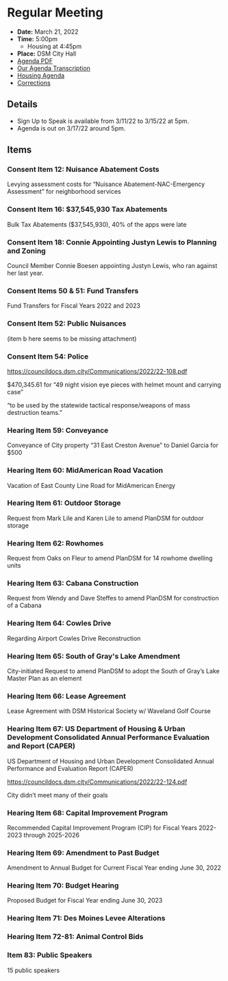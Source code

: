 # Regular Meeting

- **Date:** March 21, 2022
- **Time:** 5:00pm 
    - Housing at 4:45pm
- **Place:** DSM City Hall
- [Agenda PDF](https://councildocs.dsm.city/agendas/ag20220321.pdf?pdf=Agenda&t=1647558949643)
- [Our Agenda Transcription](#/view/agenda~2022~transcription~03-21_RM)
- [Housing Agenda](https://councildocs.dsm.city/agendas/mg20220321.pdf?pdf=Housing%20Agendas&t=1647558949643)
- [Corrections](https://councildocs.dsm.city/corrections/20220321%20cap.pdf?pdf=Corrections&t=1647744951253)

## Details

- Sign Up to Speak is available from 3/11/22 to 3/15/22 at 5pm.
- Agenda is out on 3/17/22 around 5pm.

## Items

### Consent Item 12: Nuisance Abatement Costs

Levying assessment costs for “Nuisance Abatement-NAC-Emergency Assessment” for neighborhood services

### Consent Item 16: $37,545,930 Tax Abatements

Bulk Tax Abatements ($37,545,930), 40% of the apps were late

### Consent Item 18: Connie Appointing Justyn Lewis to Planning and Zoning

Council Member Connie Boesen appointing Justyn Lewis, who ran against her last year.

### Consent Items 50 & 51: Fund Transfers

Fund Transfers for Fiscal Years 2022 and 2023

### Consent Item 52: Public Nuisances

(item b here seems to be missing attachment)

### Consent Item 54: Police

https://councildocs.dsm.city/Communications/2022/22-108.pdf

$470,345.61 for “49 night vision eye pieces with helmet mount and carrying case”

“to be used by the statewide tactical response/weapons of mass destruction teams.”

### Hearing Item 59: Conveyance

Conveyance of City property “31 East Creston Avenue” to Daniel Garcia for $500

### Hearing Item 60: MidAmerican Road Vacation

Vacation of East County Line Road for MidAmerican Energy

### Hearing Item 61: Outdoor Storage

Request from Mark Lile and Karen Lile to amend PlanDSM for outdoor storage

### Hearing Item 62: Rowhomes

Request from Oaks on Fleur to amend PlanDSM for 14 rowhome dwelling units

### Hearing Item 63: Cabana Construction

Request from Wendy and Dave Steffes to amend PlanDSM for construction of a Cabana

### Hearing Item 64: Cowles Drive

Regarding Airport Cowles Drive Reconstruction

### Hearing Item 65: South of Gray's Lake Amendment

City-initiated Request to amend PlanDSM to adopt the South of Gray’s Lake Master Plan as an element

### Hearing Item 66: Lease Agreement

Lease Agreement with DSM Historical Society w/ Waveland Golf Course

### Hearing Item 67: US Department of Housing & Urban Development Consolidated Annual Performance Evaluation and Report (CAPER)

US Department of Housing and Urban Development Consolidated Annual Performance and Evaluation Report (CAPER)

https://councildocs.dsm.city/Communications/2022/22-124.pdf

City didn’t meet many of their goals

### Hearing Item 68: Capital Improvement Program

Recommended Capital Improvement Program (CIP) for Fiscal Years 2022-2023 through 2025-2026

### Hearing Item 69: Amendment to Past Budget

Amendment to Annual Budget for Current Fiscal Year ending June 30, 2022

### Hearing Item 70: Budget Hearing

Proposed Budget for Fiscal Year ending June 30, 2023

### Hearing Item 71: Des Moines Levee Alterations

### Hearing Item 72-81: Animal Control Bids

### Item 83: Public Speakers

15 public speakers
